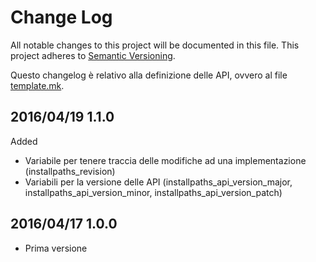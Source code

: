 # Change Log #

All notable changes to this project will be documented in this file.
This project adheres to [Semantic Versioning](http://semver.org/).


Questo changelog è relativo alla definizione delle API, ovvero al file 
[template.mk](../src/template.mk).


## 2016/04/19 1.1.0 ##

Added
 - Variabile per tenere traccia delle modifiche ad una implementazione (installpaths_revision)
 - Variabili per la versione delle API (installpaths_api_version_major, 
   installpaths_api_version_minor, installpaths_api_version_patch)


## 2016/04/17 1.0.0 ##

 - Prima versione
